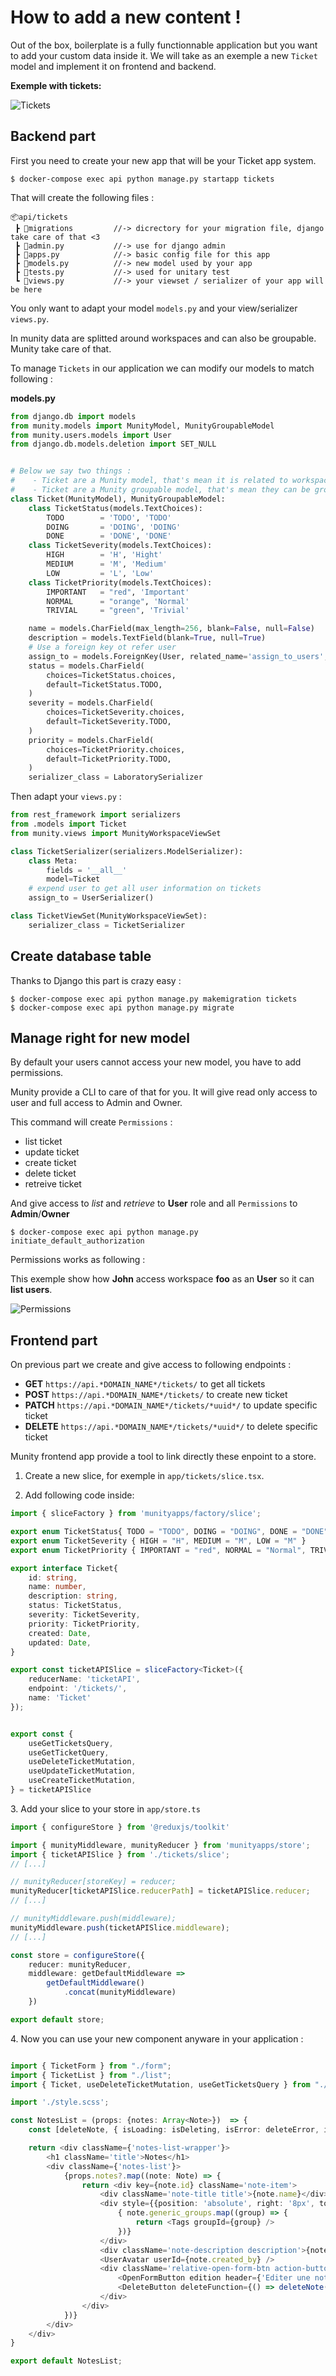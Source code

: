 # How to add a new content !

Out of the box, boilerplate is a fully functionnable application but you want to add your custom data inside it.
We will take as an exemple a new `Ticket` model and implement it on frontend and backend.

**Exemple with tickets:**

![Tickets](tickets.png)

## Backend part

First you need to create your new app that will be your Ticket app system.

```shell
$ docker-compose exec api python manage.py startapp tickets
```

That will create the following files :

    📦api/tickets
     ┣ 📂migrations         //-> dicrectory for your migration file, django take care of that <3
     ┣ 📜admin.py           //-> use for django admin
     ┣ 📜apps.py            //-> basic config file for this app
     ┣ 📜models.py          //-> new model used by your app
     ┣ 📜tests.py           //-> used for unitary test
     ┗ 📜views.py           //-> your viewset / serializer of your app will be here

You only want to adapt your model `models.py` and your view/serializer `views.py`.

In munity data are splitted around workspaces and can also be groupable. Munity take care of that.

To manage `Tickets` in our application we can modify our models to match following :

**models.py**
```python
from django.db import models
from munity.models import MunityModel, MunityGroupableModel
from munity.users.models import User
from django.db.models.deletion import SET_NULL


# Below we say two things :
#    - Ticket are a Munity model, that's mean it is related to workspaces, it is timesteamped, and has an UUIDv4 for id.
#    - Ticket are a Munity groupable model, that's mean they can be grouped
class Ticket(MunityModel), MunityGroupableModel:
    class TicketStatus(models.TextChoices):
        TODO        = 'TODO', 'TODO'
        DOING       = 'DOING', 'DOING'
        DONE        = 'DONE', 'DONE'
    class TicketSeverity(models.TextChoices):
        HIGH        = 'H', 'Hight'
        MEDIUM      = 'M', 'Medium'
        LOW         = 'L', 'Low'
    class TicketPriority(models.TextChoices):
        IMPORTANT   = "red", 'Important'
        NORMAL      = "orange", 'Normal'
        TRIVIAL     = "green", 'Trivial'

    name = models.CharField(max_length=256, blank=False, null=False)
    description = models.TextField(blank=True, null=True)
    # Use a foreign key ot refer user
    assign_to = models.ForeignKey(User, related_name='assign_to_users', on_delete=SET_NULL, blank=True, null=True)
    status = models.CharField(
        choices=TicketStatus.choices,
        default=TicketStatus.TODO,
    )
    severity = models.CharField(
        choices=TicketSeverity.choices,
        default=TicketSeverity.TODO,
    )
    priority = models.CharField(
        choices=TicketPriority.choices,
        default=TicketPriority.TODO,
    )
    serializer_class = LaboratorySerializer
```

Then adapt your `views.py` :

```py
from rest_framework import serializers
from .models import Ticket
from munity.views import MunityWorkspaceViewSet

class TicketSerializer(serializers.ModelSerializer):
    class Meta:
        fields = '__all__'
        model=Ticket
    # expend user to get all user information on tickets
    assign_to = UserSerializer()

class TicketViewSet(MunityWorkspaceViewSet):
    serializer_class = TicketSerializer
```

## Create database table

Thanks to Django this part is crazy easy :

```shell
$ docker-compose exec api python manage.py makemigration tickets
$ docker-compose exec api python manage.py migrate
```


## Manage right for new model

By default your users cannot access your new model, you have to add permissions.

Munity provide a CLI to care of that for you. It will give read only access to user and full access to Admin and Owner.

This command will create `Permissions` :
- list ticket
- update ticket
- create ticket
- delete ticket
- retreive ticket

And give access to *list* and *retrieve* to **User** role and all `Permissions` to **Admin**/**Owner**

```shell
$ docker-compose exec api python manage.py initiate_default_authorization
```


Permissions works as following :

This exemple show how **John** access  workspace **foo** as an **User** so it can **list users**.

![Permissions](permissions.png)

## Frontend part

On previous part we create and give access to following endpoints :

- **GET** `https://api.*DOMAIN_NAME*/tickets/` to get all tickets
- **POST** `https://api.*DOMAIN_NAME*/tickets/` to create new ticket
- **PATCH** `https://api.*DOMAIN_NAME*/tickets/*uuid*/` to update specific ticket
- **DELETE** `https://api.*DOMAIN_NAME*/tickets/*uuid*/` to delete specific ticket

Munity frontend app provide a tool to link directly these enpoint to a store.

1. Create a new slice, for exemple in `app/tickets/slice.tsx`.

2. Add following code inside:

```typescript
import { sliceFactory } from 'munityapps/factory/slice';

export enum TicketStatus{ TODO = "TODO", DOING = "DOING", DONE = "DONE" }
export enum TicketSeverity { HIGH = "H", MEDIUM = "M", LOW = "M" }
export enum TicketPriority { IMPORTANT = "red", NORMAL = "Normal", TRIVIAL = "Trivial" }

export interface Ticket{
    id: string,
    name: number,
    description: string,
    status: TicketStatus,
    severity: TicketSeverity,
    priority: TicketPriority,
    created: Date,
    updated: Date,
}

export const ticketAPISlice = sliceFactory<Ticket>({
    reducerName: 'ticketAPI',
    endpoint: '/tickets/',
    name: 'Ticket'
});


export const {
    useGetTicketsQuery,
    useGetTicketQuery,
    useDeleteTicketMutation,
    useUpdateTicketMutation,
    useCreateTicketMutation,
} = ticketAPISlice
```

3\. Add your slice to your store in `app/store.ts`

```typescript
import { configureStore } from '@reduxjs/toolkit'

import { munityMiddleware, munityReducer } from 'munityapps/store';
import { ticketAPISlice } from './tickets/slice';
// [...]

// munityReducer[storeKey] = reducer;
munityReducer[ticketAPISlice.reducerPath] = ticketAPISlice.reducer;
// [...]

// munityMiddleware.push(middleware);
munityMiddleware.push(ticketAPISlice.middleware);
// [...]

const store = configureStore({
    reducer: munityReducer,
    middleware: getDefaultMiddleware =>
        getDefaultMiddleware()
            .concat(munityMiddleware)
    })

export default store;
```

4\. Now you can use your new component anyware in your application :

```typescript

import { TicketForm } from "./form";
import { TicketList } from "./list";
import { Ticket, useDeleteTicketMutation, useGetTicketsQuery } from "./slice";

import './style.scss';

const NotesList = (props: {notes: Array<Note>})  => {
    const [deleteNote, { isLoading: isDeleting, isError: deleteError, isSuccess: deleteSuccess }] = useDeleteNoteMutation();

    return <div className={'notes-list-wrapper'}>
        <h1 className='title'>Notes</h1>
        <div className={'notes-list'}>
            {props.notes?.map((note: Note) => {
                return <div key={note.id} className='note-item'>
                    <div className='note-title title'>{note.name}</div>
                    <div style={{position: 'absolute', right: '8px', top: '4px', display: 'flex'}}>
                        { note.generic_groups.map((group) => {
                            return <Tags groupId={group} />
                        })}
                    </div>
                    <div className='note-description description'>{note.description}</div>
                    <UserAvatar userId={note.created_by} />
                    <div className='relative-open-form-btn action-buttons'>
                        <OpenFormButton edition header={'Editer une note'} form={<NoteForm note={note} closeModal={() => null} step={null}/>} />
                        <DeleteButton deleteFunction={() => deleteNote(note.id)}/>
                    </div>
                </div>
            })}
        </div>
    </div>
}

export default NotesList;
